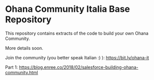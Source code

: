 # Ohana Community Italia Base Repository

This repository contains extracts of the code to build your own Ohana Community.

More details soon.

Join the community (you better speak Italian :) ): https://bit.ly/ohana-it

Part 1: https://blog.enree.co/2018/02/salesforce-building-ohana-community.html